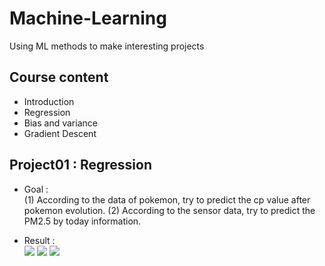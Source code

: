 # Machine-Learning
Using ML methods to make interesting projects
>
## Course content
- Introduction
- Regression
- Bias and variance
- Gradient Descent
>

## Project01 : Regression
- Goal :       
(1) According to the data of pokemon, try to predict the cp value after pokemon evolution.
(2) According to the sensor data, try to predict the PM2.5 by today information.
>
- Result :      
![](https://github.com/tailer954/Machine-Learning/blob/master/01_Regression/Image/Regression%20(One%20Order).png)
![](https://github.com/tailer954/Machine-Learning/blob/master/01_Regression/Image/Regression%20(Second%20Order).png)
![](https://github.com/tailer954/Machine-Learning/blob/master/01_Regression/Image/Regression%20(Third%20Order).png)
>
